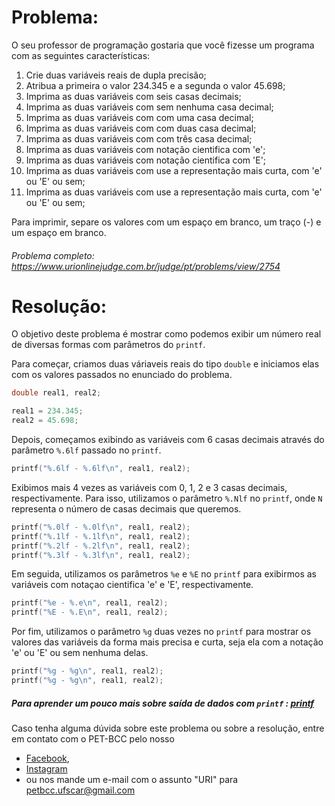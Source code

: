 # Problema:

O seu professor de programação gostaria que você fizesse um programa com as seguintes características:

1. Crie duas variáveis reais de dupla precisão;
2. Atribua a primeira o valor 234.345 e a segunda o valor 45.698;
3. Imprima as duas variáveis com seis casas decimais;
4. Imprima as duas variáveis com sem nenhuma casa decimal;
5. Imprima as duas variáveis com com uma casa decimal;
6. Imprima as duas variáveis com com duas casa decimal;
7. Imprima as duas variáveis com com três casa decimal;
8. Imprima as duas variáveis com notação cientifica com 'e';
9. Imprima as duas variáveis com notação cientifica com 'E';
10. Imprima as duas variáveis com use a representação mais curta, com 'e' ou 'E' ou sem;
11. Imprima as duas variáveis com use a representação mais curta, com 'e' ou 'E' ou sem;

Para imprimir, separe os valores com um espaço em branco, um traço (-) e um espaço em branco.

###### Problema completo: https://www.urionlinejudge.com.br/judge/pt/problems/view/2754

# Resolução:

O objetivo deste problema é mostrar como podemos exibir um número real de diversas formas com parâmetros do `printf`.

Para começar, criamos duas váriaveis reais do tipo `double` e iniciamos elas com os valores passados no enunciado do problema.
```c
double real1, real2;

real1 = 234.345;
real2 = 45.698;
```

Depois, começamos exibindo as variáveis com 6 casas decimais através do parâmetro `%.6lf` passado no `printf`.
```c
printf("%.6lf - %.6lf\n", real1, real2);
```

Exibimos mais 4 vezes as variáveis com 0, 1, 2 e 3 casas decimais, respectivamente. Para isso, utilizamos o parâmetro `%.Nlf` no `printf`, onde `N` representa o número de casas decimais que queremos.
```c
printf("%.0lf - %.0lf\n", real1, real2);
printf("%.1lf - %.1lf\n", real1, real2);
printf("%.2lf - %.2lf\n", real1, real2);
printf("%.3lf - %.3lf\n", real1, real2);
```

Em seguida, utilizamos os parâmetros `%e` e `%E` no `printf` para exibirmos as variáveis com notaçao cientifica 'e' e 'E', respectivamente.
```c
printf("%e - %.e\n", real1, real2);
printf("%E - %.E\n", real1, real2);
```

Por fim, utilizamos o parâmetro `%g` duas vezes no `printf` para mostrar os valores das variáveis da forma mais precisa e curta, seja ela com a notação 'e' ou 'E' ou sem nenhuma delas.
```c
printf("%g - %g\n", real1, real2);
printf("%g - %g\n", real1, real2);
```

##### Para aprender um pouco mais sobre saída de dados com `printf` : [printf](https://programacaopratica.com.br/2019/09/17/entendendo-a-funcao-printf-da-linguagem-c/)

Caso tenha alguma dúvida sobre este problema ou sobre a resolução, entre em contato com o PET-BCC pelo nosso
 * [Facebook](https://www.facebook.com/petbcc/),
 * [Instagram](https://www.instagram.com/petbcc.ufscar/)
 * ou nos mande um e-mail com o assunto "URI" para  petbcc.ufscar@gmail.com 